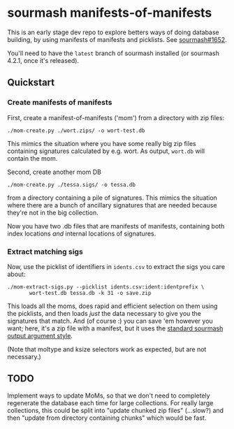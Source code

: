 # sourmash manifests-of-manifests

This is an early stage dev repo to explore betters ways of doing
database building, by using manifests of manifests and picklists.
See [sourmash#1652](https://github.com/sourmash-bio/sourmash/issues/1652).

You'll need to have the `latest` branch of sourmash
installed (or sourmash 4.2.1, once it's released).

## Quickstart

### Create manifests of manifests

First, create a manifest-of-manifests ('mom') from a directory with zip files:
```
./mom-create.py ./wort.zips/ -o wort-test.db
```
This mimics the situation where you have some really big zip files containing
signatures calculated by e.g. wort.  As output, `wort.db` will contain the
mom.

Second, create another mom DB 
```
./mom-create.py ./tessa.sigs/ -o tessa.db
```
from a directory containing a pile of signatures. This mimics the
situation where there are a bunch of ancillary signatures that are
needed because they're not in the big collection.

Now you have two .db files that are manifests of manifests, containing
both index locations *and* internal locations of signatures.

### Extract matching sigs

Now, use the picklist of identifiers in `idents.csv` to extract the
sigs you care about:

```
./mom-extract-sigs.py --picklist idents.csv:ident:identprefix \
       wort-test.db tessa.db -k 31 -o save.zip
```

This loads all the moms, does rapid and efficient selection on them using
the picklists, and then loads _just_ the data necessary to give you the
signatures that match. And (of course :) you can save 'em however you want;
here, it's a zip file with a manifest, but it uses the
[standard sourmash output argument style](https://sourmash.readthedocs.io/en/latest/command-line.html#saving-signatures-more-generally).

(Note that moltype and ksize selectors work as expected, but are not
necessary.)

## TODO

Implement ways to update MoMs, so that we don't need to completely
regenerate the database each time for large collections. For really
large collections, this could be split into "update chunked zip files"
(...slow?)  and then "update from directory containing chunks" which
would be fast.

